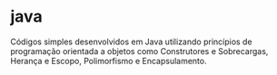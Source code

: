 # java
Códigos simples desenvolvidos em Java utilizando princípios de programação orientada a objetos como Construtores e Sobrecargas, Herança e Escopo, Polimorfismo e Encapsulamento.
